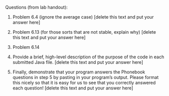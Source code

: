 Questions (from lab handout):

1. Problem 6.4 (ignore the average case)
    [delete this text and put your answer here]

2. Problem 6.13 (for those sorts that are not stable, explain why)
    [delete this text and put your answer here]

3. Problem 6.14


4. Provide a brief, high-level description of the purpose of the code in each submitted Java file.
    [delete this text and put your answer here]

5. Finally, demonstrate that your program answers the Phonebook questions in step 5 by pasting in your program’s output. Please format this nicely so that it is easy for us to see that you correctly answered each question!
    [delete this text and put your answer here]
